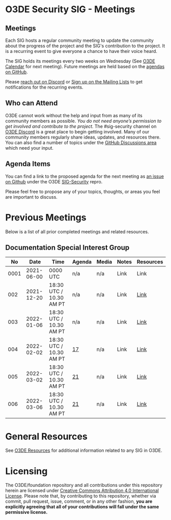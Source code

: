 # O3DE Security SIG - Meetings

## Meetings

Each SIG hosts a regular community meeting to update the community about the progress of the project and the SIG's contribution to the project. It is a recurring event to give everyone a chance to have their voice heard.

The SIG holds its meetings every two weeks on Wednesday (See [O3DE Calendar](https://lists.o3de.org/g/o3de-calendar) for next meeting). Future meetings are held based on the [agendas on GitHub](https://github.com/o3de/sig-security/issues?q=is%3Aissue+is%3Aopen+label%3Amtg-agenda).

Please [reach out on Discord](https://discord.gg/p3padwr58u) or [Sign up on the Mailing Lists](https://lists.o3de.org/groups) to get notifications for the recurring events.

## Who can Attend

O3DE cannot work without the help and input from as many of its community members as possible. *You do not need anyone’s permission to get involved and contribute to the project.* The #sig-security channel on [O3DE Discord](https://discord.gg/FDA3s4FBD2) is a great place to begin getting involved. Many of our community members regularly share ideas, updates, and resources there. You can also find a number of topics under the [GitHub Discussions area](https://github.com/o3de/sig-security/discussions) which need your input.

## Agenda Items

You can find a link to the proposed agenda for the next meeting as [an issue on Github](https://github.com/o3de/sig-security/issues?q=is%3Aissue+is%3Aopen+label%3Amtg-agenda) under the O3DE [SIG-Security](https://github.com/o3de/sig-security/) repro.

Please feel free to propose any of your topics, thoughts, or areas you feel are important to discuss.

# Previous Meetings

Below is a list of all prior completed meetings and related resources.

## Documentation Special Interest Group

| No   | Date       | Time                    | Agenda                                               | Media | Notes | Resources                                                                                     |
|------|------------|-------------------------|------------------------------------------------------|-------|-------|-----------------------------------------------------------------------------------------------|
| 0001 | 2021-06-00 | 0000 UTC                | n/a                                                  | n/a   | Link  | Link                                                                                          |
| 002  | 2021-12-20 | 18:30 UTC / 10.30 AM PT | n/a                                                  | n/a   | Link  | [Link](https://github.com/o3de/sig-security/blob/main/meetings/notes/sig-meeting-20211220.md) |
| 003  | 2022-01-06 | 18:30 UTC / 10.30 AM PT | n/a                                                  | n/a   | Link  | [Link](https://github.com/o3de/sig-security/blob/main/meetings/notes/sig-meeting-20220105.md) |
| 004  | 2022-02-02 | 18:30 UTC / 10.30 AM PT | [17](https://github.com/o3de/sig-security/issues/17) | n/a   | Link  | [Link](https://github.com/o3de/sig-security/blob/main/meetings/notes/sig-meeting-20220202.md) |
| 005  | 2022-03-02 | 18:30 UTC / 10.30 AM PT | [21](https://github.com/o3de/sig-security/issues/21) | n/a   | Link  | [Link](https://github.com/o3de/sig-security/blob/main/meetings/notes/sig-meeting-20220302.md) |
| 006  | 2022-03-06 | 18:30 UTC / 10.30 AM PT | [21](https://github.com/o3de/sig-security/issues/24) | n/a   | Link  | [Link](https://github.com/o3de/sig-security/blob/main/meetings/notes/sig-meeting-20220316.md) |

# General Resources

See [O3DE Resources](https://github.com/o3de/community) for additional information related to any SIG in O3DE.

# Licensing

The O3DE/foundation repository and all contributions under this repository herein are licensed under [Creative Commons Attribution 4.0 International License](http://creativecommons.org/licenses/by/4.0/). Please note that, by contributing to this repository, whether via commit, pull request, issue, comment, or in any other fashion, **you are explicitly agreeing that all of your contributions will fall under the same permissive license.**

